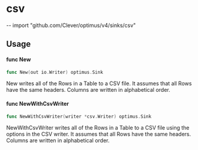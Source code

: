# csv
--
    import "github.com/Clever/optimus/v4/sinks/csv"


## Usage

#### func  New

```go
func New(out io.Writer) optimus.Sink
```
New writes all of the Rows in a Table to a CSV file. It assumes that all Rows
have the same headers. Columns are written in alphabetical order.

#### func  NewWithCsvWriter

```go
func NewWithCsvWriter(writer *csv.Writer) optimus.Sink
```
NewWithCsvWriter writes all of the Rows in a Table to a CSV file using the
options in the CSV writer. It assumes that all Rows have the same headers.
Columns are written in alphabetical order.
